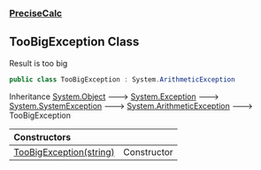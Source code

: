 ### [PreciseCalc](PreciseCalc.md 'PreciseCalc')

## TooBigException Class

Result is too big

```csharp
public class TooBigException : System.ArithmeticException
```

Inheritance [System.Object](https://docs.microsoft.com/en-us/dotnet/api/System.Object 'System.Object') &#129106; [System.Exception](https://docs.microsoft.com/en-us/dotnet/api/System.Exception 'System.Exception') &#129106; [System.SystemException](https://docs.microsoft.com/en-us/dotnet/api/System.SystemException 'System.SystemException') &#129106; [System.ArithmeticException](https://docs.microsoft.com/en-us/dotnet/api/System.ArithmeticException 'System.ArithmeticException') &#129106; TooBigException

| Constructors | |
| :--- | :--- |
| [TooBigException(string)](PreciseCalc.TooBigException.TooBigException(string).md 'PreciseCalc.TooBigException.TooBigException(string)') | Constructor |
